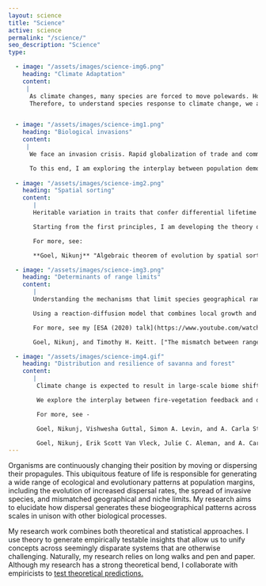 ```yaml
---
layout: science
title: "Science"
active: science
permalink: "/science/"
seo_description: "Science"
type:

  - image: "/assets/images/science-img6.png"
    heading: "Climate Adaptation"
    content:
     |
      As climate changes, many species are forced to move polewards. However, this poses a risk to species with limited dispersal capacity that are slow to track climate. Alternatively, a species may adapt to the local climate, which can potentially buffer against species extinction.
      Therefore, to understand species response to climate change, we are building process-based hierarchical Bayesian models to identify the genetic basis of local adaptation. Our statistical method offers two advantages over traditional phenomenological statistical models. First, we provide a rigorous framework to probabilistically estimate genetic variation from noisy and incomplete genetic data, e.g., RAD and low-coverage genome sequencing. Second, we use a demographic evolutionary model to partition the genetic variation into adaptive and non-adaptive components.


  - image: "/assets/images/science-img1.png"
    heading: "Biological invasions"
    content:
     |
      We face an invasion crisis. Rapid globalization of trade and commerce has displaced many species beyond their native realm, resulting in massive monetary and biodiversity losses. Therefore, understanding the drivers of the establishment and spread of invasive species is critical to maintaining ecosystem health.

      To this end, I am exploring the interplay between population demography and human transportation networks to study two broad questions: how do species spread via human dispersal pathways, and why do some species become more invasive than others? Understanding these questions will advance ecology theory and yield insights to control invader populations and mitigate their adverse effects.
        
  - image: "/assets/images/science-img2.png"
    heading: "Spatial sorting"
    content:
       |
       Heritable variation in traits that confer differential lifetime reproductive success can fuel evolutionary change by natural selection. However, at margins, populations may be subjected to another kind of selection pressure—traits that confer dispersal advantage may be overrepresented in newly occupied patches even if those traits do not confer a fitness advantage. This mechanism of directional evolutionary change is referred to as spatial sorting. As natural habitats become fragmented and new invaders are introduced, spatial sorting may be a norm than an exception.

       Starting from the first principles, I am developing the theory of spatial sorting to answer: How do traits change at the margins? How can we design experiments to measure and interpret trait changes at margins in the broader context of evolutionary theory?

       For more, see:

       **Goel, Nikunj** "Algebraic theorem of evolution by spatial sorting." bioRxiv (2020).

  - image: "/assets/images/science-img3.png"
    heading: "Determinants of range limits"
    content:
       |
       Understanding the mechanisms that limit species geographical ranges is one of the central challenges in biogeography theory. Historically, biogeographers have claimed that, at large spatial scales, climate exerts a dominant control over the distribution of biota, such that the broad outlines of the population are constrained by niche requirements. And as such, source-sink dynamics can be ignored as it typically operates at the species movement's length scales.

       Using a reaction-diffusion model that combines local growth and dispersal, we show that species may use sink patches near the bioclimatic limit as stepping stones to occupy faraway sink patches, thereby extending species distribution far beyond the climatic envelope. These stepping-stone dynamics may be substantial for species with high dispersal and low growth sensitivity—possibly even at large spatial scales.

       For more, see my [ESA (2020) talk](https://www.youtube.com/watch?v=X3hcRjE2lRM&feature=emb_title) and

       Goel, Nikunj, and Timothy H. Keitt. ["The mismatch between range and niche limits due to source-sink dynamics can be greater than species mean dispersal distance."](#) The American Naturalist 200:3, 448-455 (2022).

  - image: "/assets/images/science-img4.gif"
    heading: "Distribution and resilience of savanna and forest"
    content:
       |
        Climate change is expected to result in large-scale biome shifts. However, we lack a predictive understanding of which ecological processes govern biome distributions and whether biomes are resilient to global change.

        We explore the interplay between fire-vegetation feedback and dispersal at the savanna-forest boundary using reaction-diffusion models, paleoecological data, and remote sensing products. We find biome limits are determined by climate and continental-scale source-sink dynamics and dispersal barriers. Moreover, dispersal can generally allow biomes to recover after perturbations.

        For more, see -

        Goel, Nikunj, Vishwesha Guttal, Simon A. Levin, and A. Carla Staver. ["Dispersal increases the resilience of tropical savanna and forest distributions."](#) The American Naturalist 195, no. 5 (2020) - 833-850.

        Goel, Nikunj, Erik Scott Van Vleck, Julie C. Aleman, and A. Carla Staver. ["Dispersal limitation and fire feedbacks maintain mesic savannas in Madagascar."](#) Ecology, 101(12):e03177 (2020).
---
```


Organisms are continuously changing their position by moving or dispersing their propagules. This ubiquitous feature of life is responsible for generating a wide range of ecological and evolutionary patterns at population margins, including the evolution of increased dispersal rates, the spread of invasive species, and mismatched geographical and niche limits. My research aims to elucidate how dispersal generates these biogeographical patterns across scales in unison with other biological processes.

My research work combines both theoretical and statistical approaches. I use theory to generate empirically testable insights that allow us to unify concepts across seemingly disparate systems that are otherwise challenging. Naturally, my research relies on long walks and pen and paper. Although my research has a strong theoretical bend, I collaborate with empiricists to [test theoretical predictions.](https://www.cell.com/trends/cell-biology/fulltext/S0962-8924(15)00194-4?_returnURL=https%3A%2F%2Flinkinghub.elsevier.com%2Fretrieve%2Fpii%2FS0962892415001944%3Fshowall%3Dtrue)
